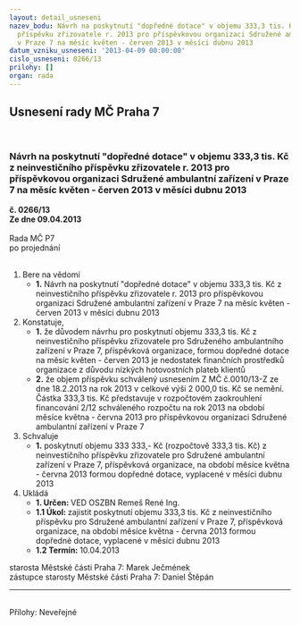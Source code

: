 ```yaml
---
layout: detail_usneseni
nazev_bodu: Návrh na poskytnutí "dopředné dotace" v objemu 333,3 tis. Kč z neinvestičního
  příspěvku zřizovatele r. 2013 pro příspěvkovou organizaci Sdružené ambulantní zařízení
  v Praze 7 na měsíc květen - červen 2013 v měsíci dubnu 2013
datum_vzniku_usneseni: '2013-04-09 00:00:00'
cislo_usneseni: 0266/13
prilohy: []
organ: rada
---
```

<div id="ucUsn_pList" class="usn">
	<span><h2>Usnesení rady MČ Praha 7 </h2>
<br></span><div class="standBody">
<span><h3>Návrh na poskytnutí "dopředné dotace" v objemu 333,3 tis. Kč z neinvestičního příspěvku zřizovatele r. 2013 pro příspěvkovou organizaci Sdružené ambulantní zařízení v Praze 7 na měsíc květen - červen 2013 v měsíci dubnu 2013</h3></span><div class="center">
		<strong>č. 0266/13</strong><br>
	</div>
<div class="center">
		<strong>Ze dne 09.04.2013</strong><br><br>
	</div>Rada MČ P7<br> po projednání<br><br><ol>
<li>Bere na vědomí<ul><li>
<strong>1.</strong> Návrh na poskytnutí "dopředné dotace" v objemu 333,3 tis. Kč z neinvestičního příspěvku zřizovatele r. 2013 pro příspěvkovou organizaci Sdružené ambulantní zařízení v Praze 7 na měsíc květen - červen 2013 v měsíci dubnu 2013</li></ul>
</li>
<li>Konstatuje,<ul>
<li>
<strong>1.</strong> že důvodem návrhu pro poskytnutí objemu 333,3 tis. Kč z neinvestičního příspěvku zřizovatele pro Sdruženého ambulantního zařízení v Praze 7, příspěvková organizace,  formou dopředné dotace na měsíc květen - červen 2013 je nedostatek finančních prostředků organizace z důvodu nízkých hotovostních plateb klientů</li>
<li>
<strong>2.</strong> že objem příspěvku schválený usnesením Z MČ č.0010/13-Z ze dne 18.2.2013 na rok 2013 v celkové výši 2 000,0 tis. Kč se nemění. Částka 333,3 tis. Kč představuje v rozpočtovém zaokrouhlení financování 2/12 schváleného rozpočtu na rok 2013 na období měsíce května - června 2013 pro příspěvkovou organizaci Sdružené ambulantní zařízení v Praze 7 </li>
</ul>
</li>
<li>Schvaluje<ul><li>
<strong>1.</strong> poskytnutí objemu 333 333,- Kč (rozpočtově 333,3 tis. Kč) z neinvestičního příspěvku zřizovatele pro Sdružené ambulantní zařízení v Praze 7, příspěvková organizace, na období měsíce května - června 2013 formou dopředné dotace, vyplacené v měsíci dubnu 2013 </li></ul>
</li>
<li>Ukládá<ul>
<li>
<strong>1. Určen: </strong>VED OSZBN Remeš René Ing.</li>
<li>
<strong>1.1 Úkol: </strong>zajistit poskytnutí objemu 333,3 tis. Kč z neinvestičního příspěvku pro Sdružené ambulantní zařízení v Praze 7, příspěvková organizace, na období měsíce května - června 2013 formou dopředné dotace, vyplacené  v měsíci dubnu 2013 </li>
<li>
<strong>1.2 Termín: </strong>10.04.2013</li>
</ul>
</li>
</ol>starosta Městské části Praha 7: Marek Ječmének<br>zástupce starosty Městské části Praha 7: Daniel Štěpán <hr>
<br>Přílohy: Neveřejné</div>
</div>